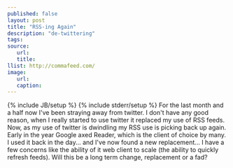 ```yaml
---
published: false
layout: post
title: "RSS-ing Again"
description: "de-twittering"
tags:
source:
   url:
   title:
llist: http://commafeed.com/
image:
   url:
   caption:
---
```

{% include JB/setup %}
{% include stderr/setup %}
For the last month and a half now I've been straying away from twitter. I don't have any good reason, when I really started to use twitter it replaced my use of RSS feeds. Now, as my use of twitter is dwindling my RSS use is picking back up again. Early in the year Google axed Reader, which is the client of choice by many. I used it back in the day... and I've now found a new replacement... I have a few concerns like the ability of it web client to scale (the ability to quickly refresh feeds). Will this be a long term change, replacement or a fad?